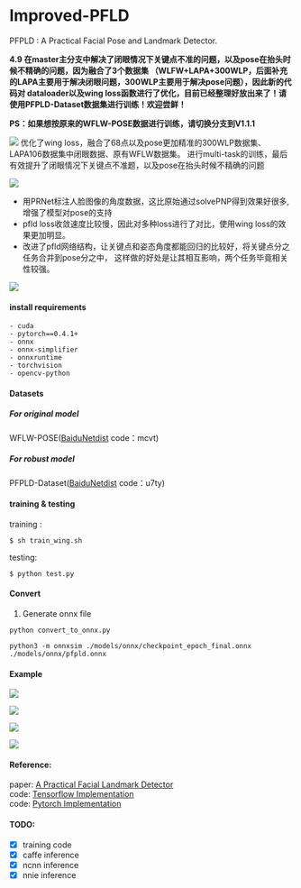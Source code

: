 # Improved-PFLD  
PFPLD : A Practical Facial Pose and Landmark Detector.  

**4.9 在master主分支中解决了闭眼情况下关键点不准的问题，以及pose在抬头时候不精确的问题，因为融合了3个数据集
（WLFW+LAPA+300WLP，后面补充的LAPA主要用于解决闭眼问题，300WLP主要用于解决pose问题），因此新的代码对
dataloader以及wing loss函数进行了优化，目前已经整理好放出来了！请使用PFPLD-Dataset数据集进行训练！欢迎尝鲜！**

**PS：如果想按原来的WFLW-POSE数据进行训练，请切换分支到V1.1.1**  

![](./results/change.png)
优化了wing loss，融合了68点以及pose更加精准的300WLP数据集、LAPA106数据集中闭眼数据、原有WFLW数据集。
进行multi-task的训练，最后有效提升了闭眼情况下关键点不准题，以及pose在抬头时候不精确的问题

![](./results/pose_landms.png)
- 用PRNet标注人脸图像的角度数据，这比原始通过solvePNP得到效果好很多,增强了模型对pose的支持
- pfld loss收敛速度比较慢，因此对多种loss进行了对比，使用wing loss的效果更加明显。
- 改进了pfld网络结构，让关键点和姿态角度都能回归的比较好，将关键点分之任务合并到pose分之中，
这样做的好处是让其相互影响，两个任务毕竟相关性较强。  

![](./results/net.png)
#### install requirements

~~~shell
- cuda
- pytorch==0.4.1+
- onnx
- onnx-simplifier
- onnxruntime
- torchvision
- opencv-python
~~~

#### Datasets
##### For original model  
WFLW-POSE([BaiduNetdist](https://pan.baidu.com/s/1DYxfhDtWCe1aBixUzVUyEQ) 
code：mcvt)  
##### For robust model  
PFPLD-Dataset([BaiduNetdist](https://pan.baidu.com/s/1QgWplwxfkySMs5LqXNXkwQ) 
code：u7ty)  

#### training & testing

training :

~~~shell
$ sh train_wing.sh
~~~

testing:

~~~shell
$ python test.py
~~~

#### Convert
1. Generate onnx file
```Shell
python convert_to_onnx.py

python3 -m onnxsim ./models/onnx/checkpoint_epoch_final.onnx ./models/onnx/pfpld.onnx

```

#### Example
![](./results/1.png)  

![](./results/2.png)

![](./results/3.png)

![](./results/4.png)
#### Reference: 

paper: [A Practical Facial Landmark Detector](https://arxiv.org/pdf/1902.10859.pdf)   
code: [Tensorflow Implementation](https://github.com/guoqiangqi/PFLD)  
code: [Pytorch Implementation](https://github.com/polarisZhao/PFLD-pytorch)   
#### TODO:
- [x] training code
- [x] caffe inference
- [x] ncnn inference
- [x] nnie inference
